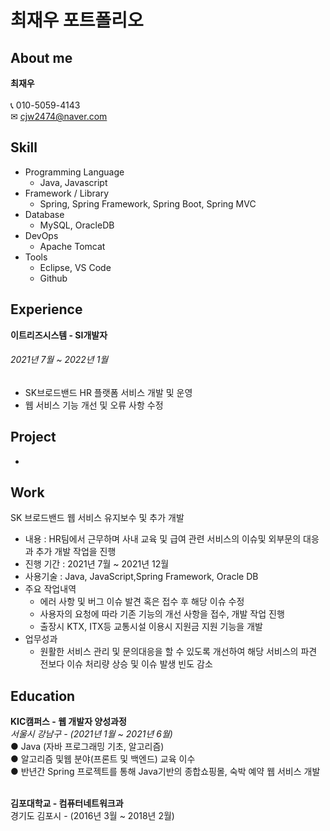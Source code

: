 # 최재우 포트폴리오
## About me
**최재우**<br><br>
📞 010-5059-4143<br>
✉ cjw2474@naver.com

## Skill

* Programming Language
  * Java, Javascript
* Framework / Library
  * Spring, Spring Framework, Spring Boot, Spring MVC
* Database
  * MySQL, OracleDB
* DevOps
  * Apache Tomcat
* Tools
  * Eclipse, VS Code
  * Github

## Experience
**이트리즈시스템 - SI개발자**<br>
###### _2021년 7월 ~ 2022년 1월_
* SK브로드밴드 HR 플랫폼 서비스 개발 및 운영
* 웹 서비스 기능 개선 및 오류 사항 수정

## Project

* 

## Work
SK 브로드밴드 웹 서비스 유지보수 및 추가 개발
* 내용 : HR팀에서 근무하며 사내 교육 및 급여 관련 서비스의 이슈및 외부문의 대응과 추가 개발 작업을 진행
* 진행 기간 : 2021년 7월 ~ 2021년 12월
* 사용기술 : Java, JavaScript,Spring Framework, Oracle DB
* 주요 작업내역
  * 에러 사항 및 버그 이슈 발견 혹은 접수 후 해당 이슈 수정
  * 사용자의 요청에 따라 기존 기능의 개선 사항을 접수, 개발 작업 진행
  * 출장시 KTX, ITX등 교통시설 이용시 지원금 지원 기능을 개발
* 업무성과
  * 원활한 서비스 관리 및 문의대응을 할 수 있도록 개선하여 해당 서비스의 파견 전보다 이슈 처리량 상승 및 이슈 발생 빈도 감소
  
## Education
**KIC캠퍼스 - 웹 개발자 양성과정**<br>
_서울시 강남구 - (2021년 1월 ~ 2021년 6월)_<br>
● Java (자바 프로그래밍 기초, 알고리즘)<br>
● 알고리즘 및웹 분야(프론트 및 백엔드) 교육 이수<br>
● 반년간 Spring 프로젝트를 통해 Java기반의 종합쇼핑몰, 숙박 예약 웹 서비스 개발<br><br>


**김포대학교 - 컴퓨터네트워크과**<br>
경기도 김포시 - (2016년 3월 ~ 2018년 2월)
